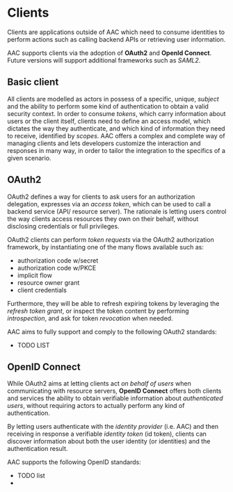 # Clients

Clients are applications outside of AAC which need to consume identities to perform actions such as calling backend APIs or retrieving user information.

AAC supports clients via the adoption of **OAuth2** and **OpenId Connect**. Future versions will support additional frameworks such as *SAML2*.

## Basic client

All clients are modelled as actors in possess of a specific, unique, *subject* and the ability to perform some kind of authentication to obtain a valid security context. 
In order to consume *tokens*, which carry information about users or the client itself, clients need to define an access model, which dictates the way they authenticate, and which kind of information they need to receive, identified by *scopes*.
AAC offers a complex and complete way of managing clients and lets developers customize the interaction and responses in many way, in order to tailor the integration to the specifics of a given scenario. 

## OAuth2

OAuth2 defines a way for clients to ask users for an authorization delegation, expresses via an *access token*, which can be used to call a backend service (API/ resource server). The rationale is letting users control the way clients access resources they own on their behalf, without disclosing credentials or full privileges.

OAuth2 clients can perform *token requests* via the OAuth2 authorization framework, by instantiating one of the many flows available such as:

* authorization code w/secret
* authorization code w/PKCE
* implicit flow
* resource owner grant
* client credentials

Furthermore, they will be able to refresh expiring tokens by leveraging the *refresh token grant*, or inspect the token content by performing *introspection*, and ask for token *revocation* when needed.

AAC aims to fully support and comply to the following OAuth2 standards:

* TODO LIST


## OpenID Connect

While OAuth2 aims at letting clients act *on behalf of users* when communicating with resource servers, **OpenID Connect** offers both clients and services the ability to obtain verifiable information about *authenticated users*, without requiring actors to actually perform any kind of authentication.

By letting users authenticate with the *identity provider* (i.e. AAC) and then receiving in response a verifiable *identity token* (id token), clients can discover information about both the user identity (or identities) and the authentication result.

AAC supports the following OpenID standards:

* TODO list
* 